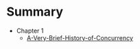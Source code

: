 # Summary

-   Chapter 1
    -   [A-Very-Brief-History-of-Concurrency](ch-1-introduction/1.1-A-Very-Brief-History-of-Concurrency.md)

